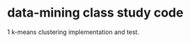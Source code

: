 data-mining class study code
============================

1 k-means clustering implementation and test.